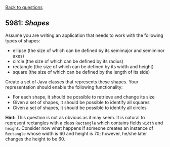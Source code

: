 [Back to questions](../README.md)

## 5981: *Shapes*


Assume you are writing an application that needs to work with the following types of
shapes:

* ellipse (the size of which can be defined by its semimajor and semiminor axes)
* circle (the size of which can be defined by its radius)
* rectangle (the size of which can be defined by its width and height)
* square (the size of which can be defined by the length of its side)

Create a set of Java classes that represents these shapes.  Your representation should
enable the following functionality:

* For each shape, it should be possible to retrieve and change its size
* Given a set of shapes, it should be possible to identify all squares
* Given a set of shapes, it should be possible to identify all circles

**Hint:** This question is not as obvious as it may seem.  It is natural to represent
rectangles with a class `Rectangle` which contains fields `width`
and `height`.  Consider now what happens if someone creates an instance of
`Rectangle` whose width is 60 and height is 70; however, he/she later changes
the height to be 60.

